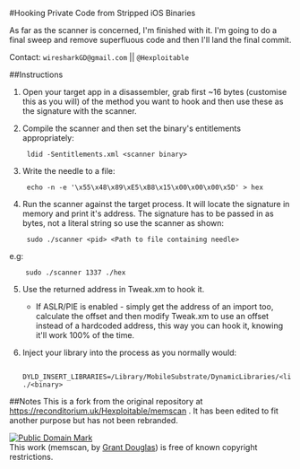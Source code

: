 #Hooking Private Code from Stripped iOS Binaries

As far as the scanner is concerned, I'm finished with it. I'm going to do a final sweep and remove superfluous code and then I'll land the final commit.

Contact: `wiresharkGD@gmail.com` || `@Hexploitable`

##Instructions

1. Open your target app in a disassembler, grab first ~16 bytes (customise this as you will) of the method you want to hook and then use these as the signature with the scanner.

2. Compile the scanner and then set the binary's entitlements appropriately:

		ldid -Sentitlements.xml <scanner binary>
3. Write the needle to a file:

		echo -n -e '\x55\x48\x89\xE5\xB8\x15\x00\x00\x00\x5D' > hex

4. Run the scanner against the target process. It will locate the signature in memory and print it's address. The signature has to be passed in as bytes, not a literal string so use the scanner as shown:

		sudo ./scanner <pid> <Path to file containing needle>
e.g:

		sudo ./scanner 1337 ./hex

5. Use the returned address in Tweak.xm to hook it.
	-	If ASLR/PIE is enabled - simply get the address of an import too, calculate the offset and then modify Tweak.xm to use an offset instead of a hardcoded address, this way you can hook it, knowing it'll work 100% of the time. 


6. Inject your library into the process as you normally would:

		DYLD_INSERT_LIBRARIES=/Library/MobileSubstrate/DynamicLibraries/<libName>.dylib ./<binary>

##Notes
This is a fork from the original repository at https://reconditorium.uk/Hexploitable/memscan . It has been edited to fit another purpose but has not been rebranded.

<p xmlns:dct="http://purl.org/dc/terms/">
<a rel="license" href="http://creativecommons.org/publicdomain/mark/1.0/">
<img src="http://i.creativecommons.org/p/mark/1.0/88x31.png"
     style="border-style: none;" alt="Public Domain Mark" />
	 </a>
	 <br />
	 This work (<span property="dct:title">memscan</span>, by <a href="https://hexplo.it/" rel="dct:creator"><span property="dct:title">Grant Douglas</span></a>) is free of known copyright restrictions.
	 </p>
